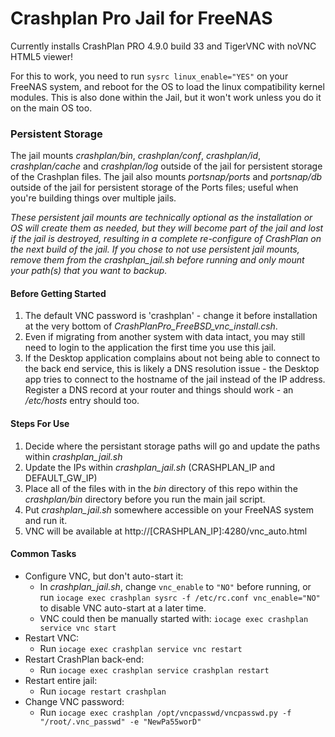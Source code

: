 # Crashplan Pro Jail for FreeNAS

Currently installs CrashPlan PRO 4.9.0 build 33 and TigerVNC with noVNC HTML5 viewer!

For this to work, you need to run `sysrc linux_enable="YES"` on your FreeNAS system, and reboot for the OS to load the linux compatibility kernel modules.  This is also done within the Jail, but it won't work unless you do it on the main OS too.

### Persistent Storage
The jail mounts _crashplan/bin_, _crashplan/conf_, _crashplan/id_, _crashplan/cache_ and _crashplan/log_ outside of the jail for persistent storage of the Crashplan files.
The jail also mounts _portsnap/ports_ and _portsnap/db_ outside of the jail for persistent storage of the Ports files; useful when you're building things over multiple jails.

_These persistent jail mounts are technically optional as the installation or OS will create them as needed, but they will become part of the jail and lost if the jail is destroyed, resulting in a complete re-configure of CrashPlan on the next build of the jail. If you chose to not use persistent jail mounts, remove them from the crashplan_jail.sh before running and only mount your path(s) that you want to backup._

#### Before Getting Started
1. The default VNC password is 'crashplan' - change it before installation at the very bottom of _CrashPlanPro_FreeBSD_vnc_install.csh_.
1. Even if migrating from another system with data intact, you may still need to login to the application the first time you use this jail.
1. If the Desktop application complains about not being able to connect to the back end service, this is likely a DNS resolution issue - the Desktop app tries to connect to the hostname of the jail instead of the IP address. Register a DNS record at your router and things should work - an _/etc/hosts_ entry should too.

#### Steps For Use
1. Decide where the persistant storage paths will go and update the paths within _crashplan_jail.sh_ 
1. Update the IPs within _crashplan_jail.sh_ (CRASHPLAN_IP and DEFAULT_GW_IP)
1. Place all of the files with in the _bin_ directory of this repo within the _crashplan/bin_ directory before you run the main jail script.
1. Put _crashplan_jail.sh_ somewhere accessible on your FreeNAS system and run it.
1. VNC will be available at http://[CRASHPLAN_IP]:4280/vnc_auto.html

#### Common Tasks
- Configure VNC, but don't auto-start it:
  - In _crashplan_jail.sh_, change `vnc_enable` to `"NO"` before running, or run `iocage exec crashplan sysrc -f /etc/rc.conf vnc_enable="NO"` to disable VNC auto-start at a later time.
  - VNC could then be manually started with: `iocage exec crashplan service vnc start`
- Restart VNC:
  - Run `iocage exec crashplan service vnc restart`
- Restart CrashPlan back-end:
  - Run `iocage exec crashplan service crashplan restart`
- Restart entire jail:
  - Run `iocage restart crashplan`
- Change VNC password:
  - Run `iocage exec crashplan /opt/vncpasswd/vncpasswd.py -f "/root/.vnc_passwd" -e "NewPa55worD"`

